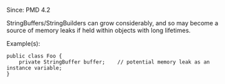Since: PMD 4.2

StringBuffers/StringBuilders can grow considerably, and so may become a source of memory leaks
if held within objects with long lifetimes.

Example(s):
```
public class Foo {
    private StringBuffer buffer;    // potential memory leak as an instance variable;
}
```
